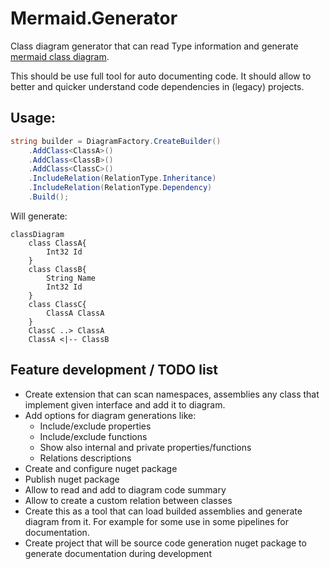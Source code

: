 # Mermaid.Generator

Class diagram generator that can read Type information and generate [mermaid class diagram](https://mermaid.js.org/syntax/classDiagram.html).

This should be use full tool for auto documenting code. It should allow to better and quicker understand code dependencies in (legacy) projects.

## Usage:

```csharp
string builder = DiagramFactory.CreateBuilder()
    .AddClass<ClassA>()
    .AddClass<ClassB>()
    .AddClass<ClassC>()
    .IncludeRelation(RelationType.Inheritance)
    .IncludeRelation(RelationType.Dependency)
    .Build();
```

Will generate:

```mermaid
classDiagram
	class ClassA{
		Int32 Id
	}
	class ClassB{
		String Name
		Int32 Id
	}
	class ClassC{
		ClassA ClassA
	}
	ClassC ..> ClassA
	ClassA <|-- ClassB
```

## Feature development / TODO list

* Create extension that can scan namespaces, assemblies any class that implement given interface and add it to diagram. 
* Add options for diagram generations like:
  * Include/exclude properties
  * Include/exclude functions
  * Show also internal and private properties/functions
  * Relations descriptions
* Create and configure nuget package
* Publish nuget package
* Allow to read and add to diagram code summary
* Allow to create a custom relation between classes
* Create this as a tool that can load builded assemblies and generate diagram from it. For example for some use in some pipelines for documentation. 
* Create project that will be source code generation nuget package to generate documentation during development 